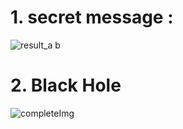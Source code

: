 # 1. secret message :
![result_a b](https://user-images.githubusercontent.com/83409092/179064233-c489655d-7195-474d-b2ad-fca823b7f231.jpg)

# 2. Black Hole
![completeImg](https://user-images.githubusercontent.com/83409092/179287711-6a84578c-a330-4b11-aebe-23312bd233dd.jpg)
